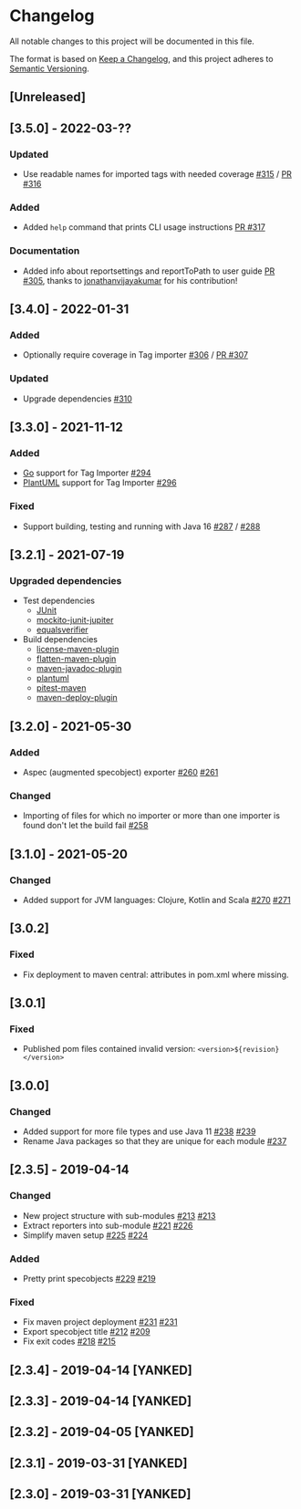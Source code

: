 # Changelog
All notable changes to this project will be documented in this file.

The format is based on [Keep a Changelog](https://keepachangelog.com/en/1.0.0/),
and this project adheres to [Semantic Versioning](https://semver.org/spec/v2.0.0.html).

## [Unreleased]

## [3.5.0] - 2022-03-??

### Updated

- Use readable names for imported tags with needed coverage [#315](https://github.com/itsallcode/openfasttrace/issues/315) / [PR #316](https://github.com/itsallcode/openfasttrace/pull/316)

### Added

- Added `help` command that prints CLI usage instructions [PR #317](https://github.com/itsallcode/openfasttrace/pull/317)

### Documentation

- Added info about reportsettings and reportToPath to user guide [PR #305](https://github.com/itsallcode/openfasttrace/pull/305), thanks to [jonathanvijayakumar](https://github.com/jonathanvijayakumar) for his contribution!

## [3.4.0] - 2022-01-31

### Added

- Optionally require coverage in Tag importer [#306](https://github.com/itsallcode/openfasttrace/issues/306) / [PR #307](https://github.com/itsallcode/openfasttrace/pull/307)

### Updated

- Upgrade dependencies [#310](https://github.com/itsallcode/openfasttrace/issues/310)

## [3.3.0] - 2021-11-12

### Added

- [Go](https://golang.org/) support for Tag Importer [#294](https://github.com/itsallcode/openfasttrace/issues/294)
- [PlantUML](https://plantuml.com) support for Tag Importer [#296](https://github.com/itsallcode/openfasttrace/issues/296)

### Fixed

- Support building, testing and running with Java 16 [#287](https://github.com/itsallcode/openfasttrace/issues/287) / [#288](https://github.com/itsallcode/openfasttrace/issues/288)

## [3.2.1] - 2021-07-19

### Upgraded dependencies

- Test dependencies
  - [JUnit](https://github.com/itsallcode/openfasttrace/pull/275)
  - [mockito-junit-jupiter](https://github.com/itsallcode/openfasttrace/pull/284)
  - [equalsverifier](https://github.com/itsallcode/openfasttrace/pull/285)
- Build dependencies
  - [license-maven-plugin](https://github.com/itsallcode/openfasttrace/pull/276)
  - [flatten-maven-plugin](https://github.com/itsallcode/openfasttrace/pull/278)
  - [maven-javadoc-plugin](https://github.com/itsallcode/openfasttrace/pull/279)
  - [plantuml](https://github.com/itsallcode/openfasttrace/pull/81)
  - [pitest-maven](https://github.com/itsallcode/openfasttrace/pull/282)
  - [maven-deploy-plugin](https://github.com/itsallcode/openfasttrace/pull/283)

## [3.2.0] - 2021-05-30

### Added

- Aspec (augmented specobject) exporter [#260](https://github.com/itsallcode/openfasttrace/issues/260) [#261](https://github.com/itsallcode/openfasttrace/pull/261)

### Changed

- Importing of files for which no importer or more than one importer is found don't let the build fail [#258](https://github.com/itsallcode/openfasttrace/pull/258)


## [3.1.0] - 2021-05-20

### Changed

- Added support for JVM languages: Clojure, Kotlin and Scala [#270](https://github.com/itsallcode/openfasttrace/issues/270) [#271](https://github.com/itsallcode/openfasttrace/issues/271)

## [3.0.2]

### Fixed

- Fix deployment to maven central: attributes in pom.xml where missing.

## [3.0.1]

### Fixed

- Published pom files contained invalid version: `<version>${revision}</version>`

## [3.0.0]

### Changed

- Added support for more file types and use Java 11 [#238](https://github.com/itsallcode/openfasttrace/issues/238) [#239](https://github.com/itsallcode/openfasttrace/issues/239)
- Rename Java packages so that they are unique for each module [#237](https://github.com/itsallcode/openfasttrace/pull/237)

## [2.3.5] - 2019-04-14

### Changed

- New project structure with sub-modules [#213](https://github.com/itsallcode/openfasttrace/issues/216) [#213](https://github.com/itsallcode/openfasttrace/pull/213)
- Extract reporters into sub-module [#221](https://github.com/itsallcode/openfasttrace/issues/221) [#226](https://github.com/itsallcode/openfasttrace/pull/226)
- Simplify maven setup [#225](https://github.com/itsallcode/openfasttrace/pull/225) [#224](https://github.com/itsallcode/openfasttrace/issues/224)

### Added

- Pretty print specobjects [#229](https://github.com/itsallcode/openfasttrace/pull/229) [#219](https://github.com/itsallcode/openfasttrace/issues/219)

### Fixed

- Fix maven project deployment [#231](https://github.com/itsallcode/openfasttrace/issues/231) [#231](https://github.com/itsallcode/openfasttrace/pull/232)
- Export specobject title [#212](https://github.com/itsallcode/openfasttrace/pull/212/) [#209](https://github.com/itsallcode/openfasttrace/issues/209)
- Fix exit codes [#218](https://github.com/itsallcode/openfasttrace/pull/218) [#215](https://github.com/itsallcode/openfasttrace/issues/215)

## [2.3.4] - 2019-04-14 [YANKED]

## [2.3.3] - 2019-04-14 [YANKED]

## [2.3.2] - 2019-04-05 [YANKED]

## [2.3.1] - 2019-03-31 [YANKED]

## [2.3.0] - 2019-03-31 [YANKED]
